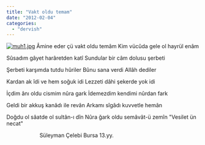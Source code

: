 ```yaml
---
title: "Vakt oldu temam"
date: "2012-02-04"
categories: 
  - "dervish"
---
```


[![muh1.jpg](/uploads/2012/02/muh1.jpg)](/uploads/2012/02/muh1.jpg "muh1.jpg") Âmine eder çü vakt oldu temâm Kim vücûda gele ol hayrül enâm

Sûsadım gâyet harâretden katî Sundular bir câm dolusu şerbeti

Şerbeti karşımda tutdu hûriler Bûnu sana verdi Allâh dediler

Kardan ak îdi ve hem soğuk idi Lezzeti dâhi şekerde yok idi

İçdim ânı oldu cismim nûra gark İdemezdim kendimi nûrdan fark

Geldi bir akkuş kanâdı ile revân Arkamı sîgâdı kuvvetle hemân

Doğdu ol sâatde ol sultân-ı dîn Nûra ğark oldu semâvât-ü zemîn "Vesilet ün necat"

                      Süleyman Çelebi Bursa 13.yy.

